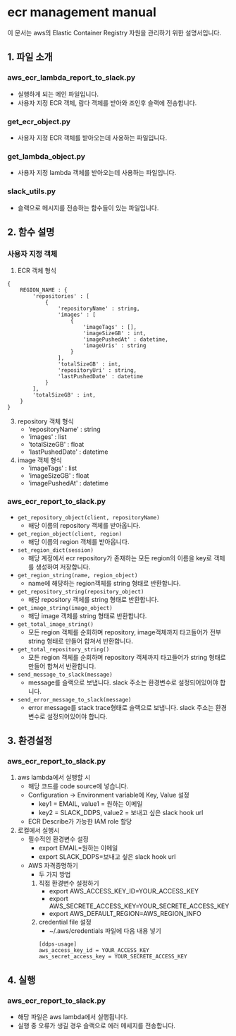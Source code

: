 # ecr management manual
이 문서는 aws의 Elastic Container Registry 자원을 관리하기 위한 설명서입니다.

## 1. 파일 소개
### aws_ecr_lambda_report_to_slack.py
- 실행하게 되는 메인 파일입니다.
- 사용자 지정 ECR 객체, 람다 객체를 받아와 조인후 슬랙에 전송합니다.
### get_ecr_object.py
- 사용자 지정 ECR 객체를 받아오는데 사용하는 파일입니다.
### get_lambda_object.py
- 사용자 지정 lambda 객체를 받아오는데 사용하는 파일입니다.
### slack_utils.py
- 슬랙으로 메시지를 전송하는 함수들이 있는 파일입니다.

## 2. 함수 설명
### 사용자 지정 객체
1. ECR 객체 형식
```
{
	REGION_NAME : {
		'repositories' : [
			{
				'repositoryName' : string,
				'images' : [
					{
						'imageTags' : [],
						'imageSizeGB' : int,
						'imagePushedAt' : datetime,
						'imageUris' : string
					}
				],
				'totalSizeGB' : int,
				'repositoryUri' : string,
				'lastPushedDate' : datetime
			}
		],
		'totalSizeGB' : int,
	}
} 
```
3. repository 객체 형식
	- 'repositoryName' : string
	- 'images' : list
	- 'totalSizeGB' : float
	- 'lastPushedDate' : datetime
4. image 객체 형식
	- 'imageTags' : list
	- 'imageSizeGB' : float
	- 'imagePushedAt' : datetime
	
### aws_ecr_report_to_slack.py
- `get_repository_object(client, repositoryName)`
	- 해당 이름의 repository 객체를 받아옵니다.
- `get_region_object(client, region)`
	- 해당 이름의 region 객체를 받아옵니다.
- `set_region_dict(session)`
	- 해당 계정에서 ecr repository가 존재하는 모든 region의 이름을 key로 객체를 생성하여 저장합니다.
- `get_region_string(name, region_object)`
	- name에 해당하는 region객체를 string 형태로 반환합니다.
- `get_repository_string(repository_object)`
	- 해당 repository 객체를 string 형태로 반환합니다.
- `get_image_string(image_object)`
	- 해당 image 객체를 string 형태로 반환합니다.
- `get_total_image_string()`
	- 모든 region 객체를 순회하며 repository, image객체까지 타고들어가 전부 string 형태로 만들어 합쳐서 반환합니다.
- `get_total_repository_string()`
	- 모든 region 객체를 순회하며 repository 객체까지 타고들어가 string 형태로 만들어 합쳐서 반환합니다.
- `send_message_to_slack(message)`
	- message를 슬랙으로 보냅니다. slack 주소는 환경변수로 설정되어있어야 합니다.
- `send_error_message_to_slack(message)`
	- error message를 stack trace형태로 슬랙으로 보냅니다. slack 주소는 환경변수로 설정되어있어야 합니다.
	
## 3. 환경설정
### aws_ecr_report_to_slack.py
1. aws lambda에서 실행할 시
	- 해당 코드를 code source에 넣습니다.
	- Configuration -> Environment variable에 Key, Value 설정
		- key1 = EMAIL, value1 = 원하는 이메일
		- key2 = SLACK_DDPS, value2 = 보내고 싶은 slack hook url
	- ECR Describe가 가능한 IAM role 할당
2. 로컬에서 실행시
	- 필수적인 환경변수 설정
		- export EMAIL=원하는 이메일
		- export SLACK_DDPS=보내고 싶은 slack hook url
	- AWS 자격증명하기
		- 두 가지 방법
		1. 직접 환경변수 설정하기
			- export AWS_ACCESS_KEY_ID=YOUR_ACCESS_KEY
			- export AWS_SECRETE_ACCESS_KEY=YOUR_SECRETE_ACCESS_KEY
			- export AWS_DEFAULT_REGION=AWS_REGION_INFO
		2. credential file 설정
			- ~/.aws/credentials 파일에 다음 내용 넣기
			```
			[ddps-usage]
			aws_access_key_id = YOUR_ACCESS_KEY
			aws_secret_access_key = YOUR_SECRETE_ACCESS_KEY
			```

## 4. 실행
### aws_ecr_report_to_slack.py
- 해당 파일은 aws lambda에서 실행됩니다.
- 실행 중 오류가 생길 경우 슬랙으로 에러 메세지를 전송합니다.

